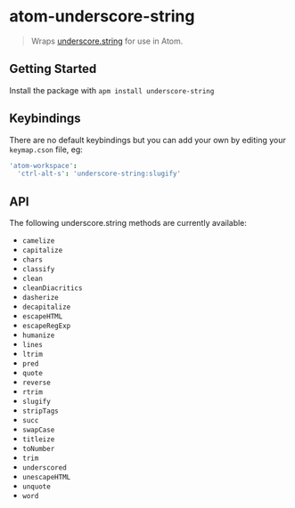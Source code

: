 # atom-underscore-string
> Wraps [underscore.string](https://github.com/epeli/underscore.string) for use in Atom.


## Getting Started
Install the package with `apm install underscore-string`


## Keybindings
There are no default keybindings but you can add your own by editing your `keymap.cson` file, eg:

```cson
'atom-workspace':
  'ctrl-alt-s': 'underscore-string:slugify'
```


## API
The following underscore.string methods are currently available:
- `camelize`
- `capitalize`
- `chars`
- `classify`
- `clean`
- `cleanDiacritics`
- `dasherize`
- `decapitalize`
- `escapeHTML`
- `escapeRegExp`
- `humanize`
- `lines`
- `ltrim`
- `pred`
- `quote`
- `reverse`
- `rtrim`
- `slugify`
- `stripTags`
- `succ`
- `swapCase`
- `titleize`
- `toNumber`
- `trim`
- `underscored`
- `unescapeHTML`
- `unquote`
- `word`
